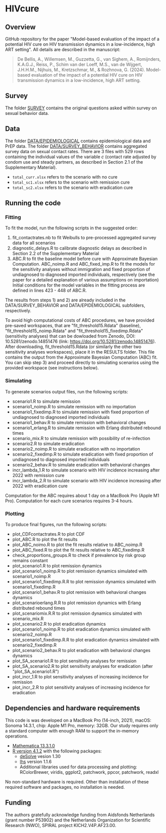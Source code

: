 # HIVcure

## Overview 
GitHub repository for the paper "Model-based evaluation of the impact of a potential HIV cure on HIV transmission dynamics in a low-incidence, high ART setting". All details are described in the manuscript:
> De Bellis, A., Willemsen, M., Guzzetta, G., van Sighem, A., Romijnders, K.A.G.J., Reiss, P., Schim van der Loeff, M.S., van de Wijgert, J.H.H.M., Nijhuis, M., Kretzschmar, M., & Rozhnova, G. (2024). Model-based evaluation of the impact of a potential HIV cure on HIV transmission dynamics in a low-incidence, high ART setting. 

## Survey
The folder [SURVEY]("SURVEY") contains the original questions asked within survey on sexual behavior data.

## Data
The folder [DATA/EPIDEMIOLOGICAL]("DATA/EPIDEMIOLOGICAL") contains epidemiological data and  PrEP data.
The folder [DATA/SURVEY_BEHAVIOR]("DATA/SURVEY_BEHAVIOR") contains aggregated survey data on sexual contact rates. There are 3 files with 529 rows containing the individual values of the variable $c$ (contact rate adjusted by condom use and steady partners, as described in Section 2.1 of the Supplementary Material).
- `total_curr.xlsx` refers to the scenario with no cure
- `total_sc1.xlsx` refers to the scenario with remission cure
- `total_sc2.xlsx` refers to the scenario with eradication cure

## Running the code
### Fitting 
To fit the model, run the following scripts in the suggested order:

1)	fit_contactrates.nb to fit Weibulls to pre-processed aggregated survey data for all scenarios
2)	diagnostic_delays.R to calibrate diagnostic delays as described in Section 2.2 of the Supplementary Material
3)	ABC.R to fit the baseline model before cure with Approximate Bayesian Computation. ABC_noimp.R and ABC_fixed_imp.R to fit the models for the sensitivity analyses without immigration and fixed proportion of undiagnosed to diagnosed imported individuals, respectively (see the paper for a detailed explanation of various assumptions on importation)
Initial conditions for the model variables in the fitting process are defined in lines 423 - 448 of ABC.R.

The results from steps 1) and 2) are already included in the DATA/SURVEY_BEHAVIOR and DATA/EPIDEMIOLOGICAL subfolders, respectively.

To avoid high computational costs of ABC procedures, we have provided pre-saved workspaces, that are "fit_threshold15.Rdata" (baseline), "fit_threshold15_noimp.Rdata" and "fit_threshold15_fixedimp.Rdata" (sensitivity analyses) that can be dowloaded from Zenodo, DOI: 10.5281/zenodo.14851476 (link: https://doi.org/10.5281/zenodo.14851476). After downloading, fit_threshold15.Rdata (or similarly the other two sensitivity analyses workspaces), place it in the RESULTS folder. This file contains the output from the Approximate Bayesian Computation (ABC) fit.
You can skip step 3) and proceed directly to simulating scenarios using the provided workspace (see instructions below).

### Simulating
To generate scenarios output files, run the following scripts:

-	scenario1.R to simulate remission
-	scenario1_noimp.R to simulate remission with no importation
-	scenario1_fixedimp.R to simulate remission with fixed proportion of undiagnosed to diagnosed imported individuals
-	scenario1_behav.R to simulate remission with behavioral changes
-	scenario1_erlang.R to simulate remission with Erlang distributed rebound times
-	scenario_mix.R to simulate remission with possibility of re-infection
-	scenario2.R to simulate eradication
-	scenario2_noimp.R to simulate eradication with no importation
-	scenario2_fixedimp.R to simulate eradication with fixed proportion of undiagnosed to diagnosed imported individuals
-	scenario2_behav.R to simulate eradication with behavioral changes
-	incr_lambda_1.R to simulate scenario with HIV incidence increasing after 2022 with remission cure
-	incr_lambda_2.R to simulate scenario with HIV incidence increasing after 2022 with eradication cure

Computation for the ABC requires about 1 day on a MacBook Pro (Apple M1 Pro).
Computation for each cure scenarios requires 3-4 hours.

### Plotting 
To produce final figures, run the following scripts:

-	plot_CDFcontactrates.R to plot CDF
-	plot_ABC.R to plot the fit results
-	plot_ABC_noimo.R to plot the fit results relative to ABC_noimp.R
-	plot_ABC_fixed.R to plot the fit results relative to ABC_fixedimp.R
-	check_proportions_groups.R to check if prevalence by risk group remains constant
-	plot_scenario1.R to plot remission dynamics
-	plot_scenario1_noimp.R to plot remission dynamics simulated with scenario1_noimp.R
-	plot_scenario1_fixedimp.R.R to plot remission dynamics simulated with scenario1_fixedimp.R
-	plot_scenario1_behav.R to plot remission with behavioral changes dynamics
-	plot_scenarioerlang.R.R to plot remission dynamics with Erlang distributed rebound times
-	plot_scenariomix.R.R to plot remission dynamics simulated with scenario_mix.R
-	plot_scenario2.R to plot eradication dynamics
-	plot_scenario1_noimp.R to plot eradication dynamics simulated with scenario2_noimp.R
-	plot_scenario1_fixedimp.R.R to plot eradication dynamics simulated with scenario2_fixedimp.R
-	plot_scenario2_behav.R to plot eradication with behavioral changes dynamics
-	plot_SA_scenario1.R to plot sensitivity analyses for remission
-	plot_SA_scenario2.R to plot sensitivity analyses for eradication (after "plot_SA_scenario1.R")
-	plot_incr_1.R to plot sensitivity analyses of increasing incidence for remission
-	plot_incr_2.R to plot sensitivity analyses of increasing incidence for eradication

## Dependencies and hardware requirements 
This code is was developed on a MacBook Pro (14-inch, 2021), macOS: Sonoma 14.3.1, chip: Apple M1 Pro, memory: 32GB. 
Our study requires only a standard computer with enough RAM to support the in-memory operations.

- [Mathematica 13.3.1.0](https://www.wolfram.com/mathematica/)
- [R version 4.1.2](https://www.r-project.org/) with the following packages:
  - [deSolve](https://cran.r-project.org/web/packages/deSolve/index.html) vesion 1.30
  - [lhs](https://cran.r-project.org/web/packages/lhs/index.html) version 1.1.6
  - Additional libraries used for data processing and plotting: RColorBrewer, viridis, ggplot2, patchwork, ppcor, patchwork, readxl

No non-standard hardware is required.
Other than installation of these required software and packages, no installation is needed.

## Funding  
The authors gratefully acknowledge funding from Aidsfonds Netherlands (grant number P53902) and the Netherlands Organization for Scientific Research (NWO), SPIRAL project KICH2.V4P.AF23.00.
